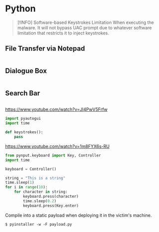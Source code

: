 # Python

> [!INFO] Software-based Keystrokes Limitation
> When executing the malware. It will not bypass UAC prompt due to whatever software limitation that restricts it to inject keystrokes.

## File Transfer via Notepad

```python

```

## Dialogue Box

```python

```

## Search Bar

```python

```

https://www.youtube.com/watch?v=Jl4PwV5Frfw

```python
import pyautogui
import time

def keystrokes():
	pass
```

https://www.youtube.com/watch?v=1m8FYX6s-RU

```python
from pynput.keyboard import Key, Controller
import time

keyboard = Controller()

string = "This is a string"
time.sleep(1)
for i in range(10):
	for character in string:
		keyboard.press(character)
		time.sleep(0.2)
		keyboard.press(Key.enter)
```

Compile into a static payload when deploying it in the victim's machine.

```
$ pyinstaller -w -F payload.py
```